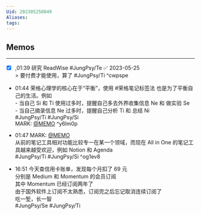 ```yaml
---
Uid: 202305250049
Aliases:
tags: 
---
```


## Memos
---
- [x] ,01:39 研究 ReadWise #JungPsy/Te ✅ 2023-05-25<br>> 要付费才能使用，算了 #JungPsy/Ti ^cwpspe
- 01:44 荣格心理学的核心在于“平衡”，使用 #荣格笔记标签法 也是为了平衡自己的生活。例如<br>- 当自己 Si 和 Ti 使用过多时，提醒自己多去外界收集信息 Ne 和 做实验 Se<br>- 当自己摘录信息 Ne 过多时，提醒自己分析 Ti 和 总结 Ni<br> #JungPsy/Ti #JungPsy/Si<br>MARK: [@MEMO](2023052415160073) ^y6lm0p
- 01:47 MARK: [@MEMO](2023052501440011)<br>从前的笔记工具相对功能比较专一在某一个领域，而现在 All in One 的笔记工具越来越受欢迎，例如 Notion 和 Agenda<br> #JungPsy/Ti #JungPsy/Si ^og1ev8

- 16:51 今天查信用卡账单，发现每个月扣了 69 元<br>分别是 Medium 和 Momentum 的会员订阅<br>其中 Momentum 已经订阅两年了<br>由于国外软件上订阅不太熟悉，订阅完之后忘记取消连续订阅了<br>吃一堑，长一智<br> #JungPsy/Se #JungPsy/Ti
